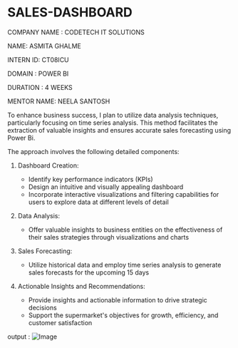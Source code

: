 # SALES-DASHBOARD

COMPANY NAME : CODETECH IT SOLUTIONS

NAME: ASMITA GHALME

INTERN ID: CT08ICU

DOMAIN : POWER BI

DURATION : 4 WEEKS

MENTOR NAME: NEELA SANTOSH

To enhance business success, I plan to utilize data analysis techniques, particularly focusing on time series analysis. This method facilitates the extraction of valuable insights and ensures accurate sales forecasting using Power Bi.

The approach involves the following detailed components:

1. Dashboard Creation:
   - Identify key performance indicators (KPIs)
   - Design an intuitive and visually appealing dashboard
   - Incorporate interactive visualizations and filtering capabilities for users to explore data at different levels of detail

2. Data Analysis:
   - Offer valuable insights to business entities on the effectiveness of their sales strategies through visualizations and charts

3. Sales Forecasting:
   - Utilize historical data and employ time series analysis to generate sales forecasts for the upcoming 15 days

4. Actionable Insights and Recommendations:
   - Provide insights and actionable information to drive strategic decisions
   - Support the supermarket's objectives for growth, efficiency, and customer satisfaction

  
output :  ![Image](https://github.com/user-attachments/assets/b2f95b73-9ffb-4048-9b20-1af41c6cdb2b)

